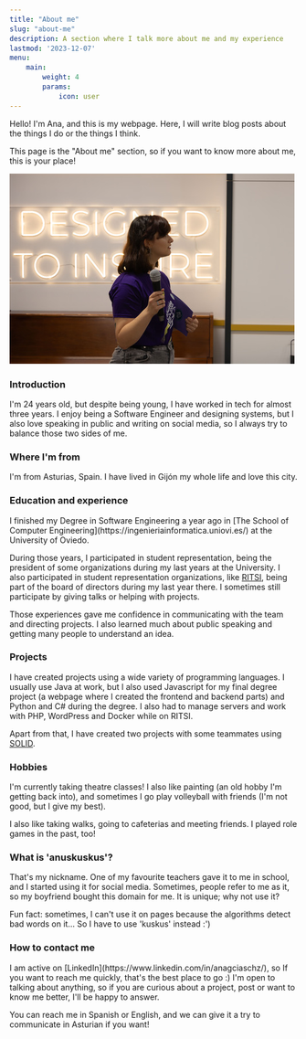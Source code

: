 ```yaml
---
title: "About me"
slug: "about-me"
description: A section where I talk more about me and my experience
lastmod: '2023-12-07'
menu:
    main:
        weight: 4
        params: 
            icon: user
---
```


Hello! I'm Ana, and this is my webpage. Here, I will write blog posts about the things I do or the things I think. 

This page is the "About me" section, so if you want to know more about me, this is your place!

![Photo taken during ShuttleCon Third edition](1.jpg)

<h3>Introduction</h3>
I'm 24 years old, but despite being young, I have worked in tech for almost three years. I enjoy being a Software Engineer and designing systems, but I also love speaking in public and writing on social media, so I always try to balance those two sides of me.

<h3>Where I'm from</h3>
I'm from Asturias, Spain. I have lived in Gijón my whole life and love this city.

<h3>Education and experience</h3>
I finished my Degree in Software Engineering a year ago in [The School of Computer Engineering](https://ingenieriainformatica.uniovi.es/) at the University of Oviedo.

During those years, I participated in student representation, being the president of some organizations during my last years at the University. I also participated in student representation organizations, like [RITSI](https://ritsi.org/), being part of the board of directors during my last year there. I sometimes still participate by giving talks or helping with projects.

Those experiences gave me confidence in communicating with the team and directing projects. I also learned much about public speaking and getting many people to understand an idea.

<h3>Projects</h3>
I have created projects using a wide variety of programming languages. I usually use Java at work, but I also used Javascript for my final degree project (a webpage where I created the frontend and backend parts) and Python and C# during the degree. I also had to manage servers and work with PHP, WordPress and Docker while on RITSI.

Apart from that, I have created two projects with some teammates using [SOLID](https://solid.mit.edu/).

<h3>Hobbies</h3>
I'm currently taking theatre classes! I also like painting (an old hobby I'm getting back into), and sometimes I go play volleyball with friends (I'm not good, but I give my best).

I also like taking walks, going to cafeterias and meeting friends. I played role games in the past, too!

<h3>What is 'anuskuskus'?</h3>
That's my nickname. One of my favourite teachers gave it to me in school, and I started using it for social media. Sometimes, people refer to me as it, so my boyfriend bought this domain for me. It is unique; why not use it?

Fun fact: sometimes, I can't use it on pages because the algorithms detect bad words on it... So I have to use 'kuskus' instead :')

<h3>How to contact me</h3>
I am active on [LinkedIn](https://www.linkedin.com/in/anagciaschz/), so If you want to reach me quickly, that's the best place to go :) I'm open to talking about anything, so if you are curious about a project, post or want to know me better, I'll be happy to answer.

You can reach me in Spanish or English, and we can give it a try to communicate in Asturian if you want!